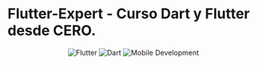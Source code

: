# Flutter-Expert - Curso Dart y Flutter desde CERO.

<p align="center"> 
  <img src="https://img.shields.io/badge/Flutter-02569B?style=for-the-badge&logo=flutter&logoColor=white" alt="Flutter">  
  <img src="https://img.shields.io/badge/Dart-0175C2?style=for-the-badge&logo=dart&logoColor=white" alt="Dart">  
  <img src="https://img.shields.io/badge/Mobile%20Development-%F0%9F%93%B1-blue?style=for-the-badge" alt="Mobile Development">  
</p>
